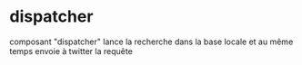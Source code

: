 # dispatcher
composant "dispatcher" lance la recherche dans la base locale et au même temps envoie à twitter la requête
